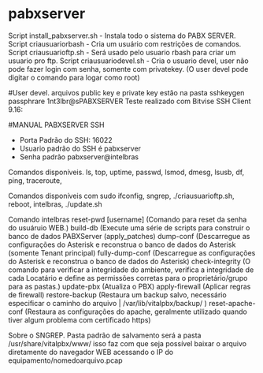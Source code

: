 # pabxserver
Script install_pabxserver.sh - Instala todo o sistema do PABX SERVER.
Script criausuariorbash - Cria um usuário com restrições de comandos.
Script criausuarioftp.sh - Será usado pelo usuario rbash para criar um usuario pro ftp.
Script criausuariodevel.sh - Cria o usuario devel, user não pode fazer login com senha, somente com privatekey. (O user devel pode digitar o comando para logar como root)

#User devel.
arquivos public key e private key estão na pasta sshkeygen
passphrare 1nt3lbr@sPABXSERVER
Teste realizado com Bitvise SSH Client 9.16:


#MANUAL PABXSERVER SSH 
- Porta Padrão do SSH: 16022
- Usuario padrão do SSH é pabxserver
- Senha padrão pabxserver@intelbras

Comandos disponíveis.
ls, top, uptime, passwd, lsmod, dmesg, lsusb, df, ping, traceroute,

Comandos disponíveis com sudo
ifconfig, sngrep, ./criausuarioftp.sh, reboot, intelbras, ./update.sh

Comando intelbras
        reset-pwd [username]    (Comando para reset da senha do usuáruio WEB.)
        build-db                (Execute uma série de scripts para construir o banco de dados PABXServer (apply_patches)
        dump-conf               (Descarregue as configurações do Asterisk e reconstrua o banco de dados do Asterisk (somente Tenant principal)
        fully-dump-conf         (Descarregue as configurações do Asterisk e reconstrua o banco de dados do Asterisk)
        check-integrity         (O comando para verificar a integridade do ambiente, verifica a integridade de cada Locatário e define as permissões corretas para o proprietário/grupo para as pastas.)
        update-pbx              (Atualiza o PBX)
        apply-firewall          (Aplicar regras de firewall)
        restore-backup          (Restaura um backup salvo, necessário especificar o caminho do arquivo | /var/lib/vitalpbx/backup/ )
        reset-apache-conf       (Restaura as configurações do apache, geralmente utilizado quando tiver algum problema com certificado https)

Sobre o SNGREP. Pasta padrão de salvamento será a pasta /usr/share/vitalpbx/www/ isso faz com que seja possível baixar o arquivo diretamente do navegador WEB acessando o IP do equipamento/nomedoarquivo.pcap

